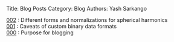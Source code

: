 Title: Blog Posts
Category: Blog
Authors: Yash Sarkango

[002]({filename}../blog/blog_2.md) : Different forms and normalizations for spherical harmonics  
[001]({filename}../blog/blog_1.md) : Caveats of custom binary data formats  
[000]({filename}../blog/blog_0.md) : Purpose for blogging  
